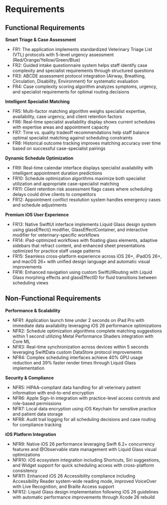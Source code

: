 # Requirements

## Functional Requirements

**Smart Triage & Case Assessment**
- FR1: The application implements standardized Veterinary Triage List (VTL) protocols with 5-level urgency assessment (Red/Orange/Yellow/Green/Blue)
- FR2: Guided intake questionnaire system helps staff identify case complexity and specialist requirements through structured questions
- FR3: ABCDE assessment protocol integration (Airway, Breathing, Circulation, Disability, Environment) for systematic evaluation
- FR4: Case complexity scoring algorithm analyzes symptoms, urgency, and specialist requirements for optimal routing decisions

**Intelligent Specialist Matching**
- FR5: Multi-factor matching algorithm weighs specialist expertise, availability, case urgency, and client retention factors
- FR6: Real-time specialist availability display shows current schedules with expertise areas and appointment capacity
- FR7: Time vs. quality tradeoff recommendations help staff balance optimal specialist matching against scheduling constraints
- FR8: Historical outcome tracking improves matching accuracy over time based on successful case-specialist pairings

**Dynamic Schedule Optimization**
- FR9: Real-time calendar interface displays specialist availability with intelligent appointment duration predictions
- FR10: Schedule optimization algorithms maximize both specialist utilization and appropriate case-specialist matching
- FR11: Client retention risk assessment flags cases where scheduling delays could drive clients to competitors
- FR12: Appointment conflict resolution system handles emergency cases and schedule adjustments

**Premium iOS User Experience**
- FR13: Native SwiftUI interface implements Liquid Glass design system using glassEffect() modifier, GlassEffectContainer, and interactive modifier for veterinary-specific workflows
- FR14: iPad-optimized workflows with floating glass elements, adaptive sidebars that refract content, and enhanced sheet presentations optimized for practice staff usage patterns
- FR15: Seamless cross-platform experience across iOS 26+, iPadOS 26+, and macOS 26+ with unified design language and automatic visual improvements
- FR16: Enhanced navigation using custom SwiftUIRouting with Liquid Glass morphing effects and glassEffectID for fluid transitions between scheduling views

## Non-Functional Requirements

**Performance & Scalability**
- NFR1: Application launch time under 2 seconds on iPad Pro with immediate data availability leveraging iOS 26 performance optimizations
- NFR2: Schedule optimization algorithms complete matching suggestions within 1 second utilizing Metal Performance Shaders integration with Core ML
- NFR3: Real-time synchronization across devices within 5 seconds leveraging SwiftData custom DataStore protocol improvements
- NFR4: Complex scheduling interfaces achieve 40% GPU usage reduction and 39% faster render times through Liquid Glass implementation

**Security & Compliance**
- NFR5: HIPAA-compliant data handling for all veterinary patient information with end-to-end encryption
- NFR6: Apple Sign-In integration with practice-level access controls and role-based permissions
- NFR7: Local data encryption using iOS Keychain for sensitive practice and patient data storage
- NFR8: Audit trail logging for all scheduling decisions and case routing for compliance tracking

**iOS Platform Integration**
- NFR9: Native iOS 26 performance leveraging Swift 6.2+ concurrency features and @Observable state management with Liquid Glass visual optimizations
- NFR10: iOS ecosystem integration including Shortcuts, Siri suggestions, and Widget support for quick scheduling access with cross-platform consistency
- NFR11: Enhanced iOS 26 Accessibility compliance including Accessibility Reader system-wide reading mode, improved VoiceOver with Live Recognition, and Braille Access support
- NFR12: Liquid Glass design implementation following iOS 26 guidelines with automatic performance improvements through Xcode 26 rebuild
